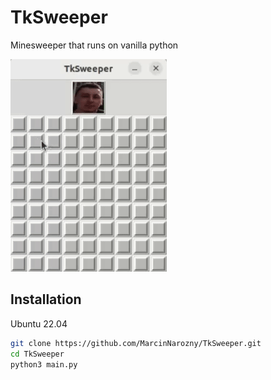 # TkSweeper

Minesweeper that runs on vanilla python

![Game](docs/game.gif)

## Installation

Ubuntu 22.04

```bash
git clone https://github.com/MarcinNarozny/TkSweeper.git
cd TkSweeper
python3 main.py
```
